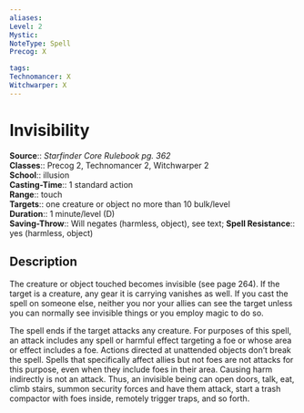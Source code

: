 ```yaml
---
aliases: 
Level: 2
Mystic: 
NoteType: Spell
Precog: X

tags: 
Technomancer: X
Witchwarper: X
---
```


# Invisibility

**Source**:: _Starfinder Core Rulebook pg. 362_  
**Classes**:: Precog 2, Technomancer 2, Witchwarper 2  
**School**:: illusion  
**Casting-Time**:: 1 standard action  
**Range**:: touch  
**Targets**:: one creature or object no more than 10 bulk/level  
**Duration**:: 1 minute/level (D)  
**Saving-Throw**:: Will negates (harmless, object), see text;
**Spell Resistance**:: yes (harmless, object)

## Description

The creature or object touched becomes invisible (see page 264). If the target is a creature, any gear it is carrying vanishes as well. If you cast the spell on someone else, neither you nor your allies can see the target unless you can normally see invisible things or you employ magic to do so.  
  
The spell ends if the target attacks any creature. For purposes of this spell, an attack includes any spell or harmful effect targeting a foe or whose area or effect includes a foe. Actions directed at unattended objects don’t break the spell. Spells that specifically affect allies but not foes are not attacks for this purpose, even when they include foes in their area. Causing harm indirectly is not an attack. Thus, an invisible being can open doors, talk, eat, climb stairs, summon security forces and have them attack, start a trash compactor with foes inside, remotely trigger traps, and so forth.

